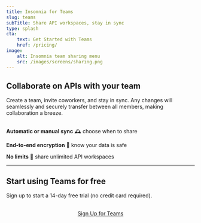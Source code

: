 ```yaml
---
title: Insomnia for Teams
slug: teams
subTitle: Share API workspaces, stay in sync
type: splash
cta:
    text: Get Started with Teams
    href: /pricing/
image: 
    alt: Insomnia team sharing menu
    src: /images/screens/sharing.png
---
```


## Collaborate on APIs with your team

Create a team, invite coworkers, and stay in sync. Any 
changes will seamlessly and securely transfer between all members, 
making collaboration a breeze.
<br><br>

**Automatic or manual sync** &#128368; choose when to share

**End-to-end encryption** &#128272; know your data is safe

**No limits** &#128640; share unlimited API workspaces

---

## Start using Teams for free

Sign up to start a 14-day free trial (no credit card required).

<p style="text-align:center">
<br>
<a class="button" href="/pricing/">Sign Up for Teams</a>
</p>
